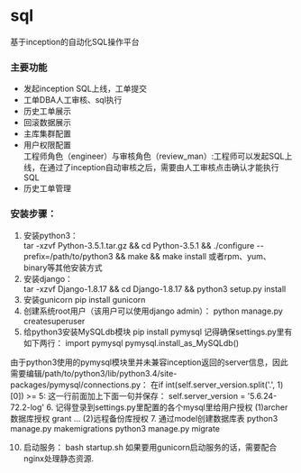 # sql
基于inception的自动化SQL操作平台

### 主要功能
* 发起inception SQL上线，工单提交
* 工单DBA人工审核、sql执行
* 历史工单展示
* 回滚数据展示
* 主库集群配置
* 用户权限配置<br/>
    工程师角色（engineer）与审核角色（review_man）:工程师可以发起SQL上线，在通过了inception自动审核之后，需要由人工审核点击确认才能执行SQL
* 历史工单管理

### 安装步骤：
1. 安装python3：<br/>
tar -xzvf Python-3.5.1.tar.gz && cd Python-3.5.1 && ./configure --prefix=/path/to/python3 && make && make install 
或者rpm、yum、binary等其他安装方式
2. 安装django：<br/>
tar -xzvf Django-1.8.17 && cd Django-1.8.17 && python3 setup.py install
3. 安装gunicorn
pip install gunicorn
4. 创建系统root用户（该用户可以使用django admin）：
python manage.py createsuperuser
5. 给python3安装MySQLdb模块
pip install pymysql
记得确保settings.py里有如下两行：
import pymysql
pymysql.install_as_MySQLdb()

由于python3使用的pymysql模块里并未兼容inception返回的server信息，因此需要编辑/path/to/python3/lib/python3.4/site-packages/pymysql/connections.py：
在if int(self.server_version.split('.', 1)[0]) >= 5: 这一行前面加上下面一句并保存：
self.server_version = '5.6.24-72.2-log'
6. 记得登录到settings.py里配置的各个mysql里给用户授权
(1)archer数据库授权 grant ...
(2)远程备份库授权
7. 通过model创建数据库表
python3 manage.py makemigrations
python3 manage.py migrate

10. 启动服务：
bash startup.sh
如果要用gunicorn启动服务的话，需要配合nginx处理静态资源.